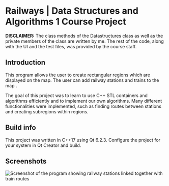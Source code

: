 # **Railways** | Data Structures and Algorithms 1 Course Project

**DISCLAIMER:** The class methods of the Datastructures class as well as the private members of the class are written by me. The rest of the code, along with the UI and the test files, was provided by the course staff.

## Introduction

This program allows the user to create rectangular regions which are displayed on the map. The user can add railway stations and trains to the map .

The goal of this project was to learn to use C++ STL containers and algorithms efficiently and to implement our own algorithms. Many different functionalities were implemented, such as finding routes between stations and creating subregions within regions.

## Build info
This project was written in C++17 using Qt 6.2.3. Configure the project for your system in Qt Creator and build.

## Screenshots

![Screenshot of the program showing railway stations linked together with train routes](https://i.ibb.co/hcd4dTr/Screenshot-2022-12-21-143952.png)

